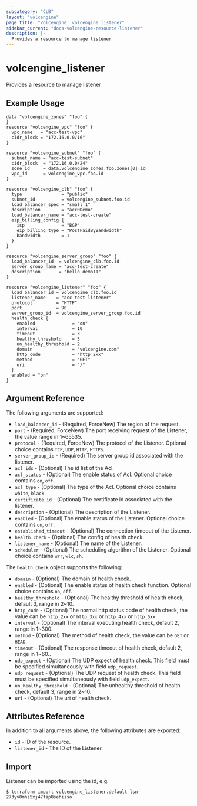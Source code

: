 ```yaml
---
subcategory: "CLB"
layout: "volcengine"
page_title: "Volcengine: volcengine_listener"
sidebar_current: "docs-volcengine-resource-listener"
description: |-
  Provides a resource to manage listener
---
```

# volcengine_listener
Provides a resource to manage listener
## Example Usage
```hcl
data "volcengine_zones" "foo" {
}
resource "volcengine_vpc" "foo" {
  vpc_name   = "acc-test-vpc"
  cidr_block = "172.16.0.0/16"
}

resource "volcengine_subnet" "foo" {
  subnet_name = "acc-test-subnet"
  cidr_block  = "172.16.0.0/24"
  zone_id     = data.volcengine_zones.foo.zones[0].id
  vpc_id      = volcengine_vpc.foo.id
}

resource "volcengine_clb" "foo" {
  type               = "public"
  subnet_id          = volcengine_subnet.foo.id
  load_balancer_spec = "small_1"
  description        = "acc0Demo"
  load_balancer_name = "acc-test-create"
  eip_billing_config {
    isp              = "BGP"
    eip_billing_type = "PostPaidByBandwidth"
    bandwidth        = 1
  }
}

resource "volcengine_server_group" "foo" {
  load_balancer_id  = volcengine_clb.foo.id
  server_group_name = "acc-test-create"
  description       = "hello demo11"
}

resource "volcengine_listener" "foo" {
  load_balancer_id = volcengine_clb.foo.id
  listener_name    = "acc-test-listener"
  protocol         = "HTTP"
  port             = 90
  server_group_id  = volcengine_server_group.foo.id
  health_check {
    enabled              = "on"
    interval             = 10
    timeout              = 3
    healthy_threshold    = 5
    un_healthy_threshold = 2
    domain               = "volcengine.com"
    http_code            = "http_2xx"
    method               = "GET"
    uri                  = "/"
  }
  enabled = "on"
}
```
## Argument Reference
The following arguments are supported:
* `load_balancer_id` - (Required, ForceNew) The region of the request.
* `port` - (Required, ForceNew) The port receiving request of the Listener, the value range in 1~65535.
* `protocol` - (Required, ForceNew) The protocol of the Listener. Optional choice contains `TCP`, `UDP`, `HTTP`, `HTTPS`.
* `server_group_id` - (Required) The server group id associated with the listener.
* `acl_ids` - (Optional) The id list of the Acl.
* `acl_status` - (Optional) The enable status of Acl. Optional choice contains `on`, `off`.
* `acl_type` - (Optional) The type of the Acl. Optional choice contains `white`, `black`.
* `certificate_id` - (Optional) The certificate id associated with the listener.
* `description` - (Optional) The description of the Listener.
* `enabled` - (Optional) The enable status of the Listener. Optional choice contains `on`, `off`.
* `established_timeout` - (Optional) The connection timeout of the Listener.
* `health_check` - (Optional) The config of health check.
* `listener_name` - (Optional) The name of the Listener.
* `scheduler` - (Optional) The scheduling algorithm of the Listener. Optional choice contains `wrr`, `wlc`, `sh`.

The `health_check` object supports the following:

* `domain` - (Optional) The domain of health check.
* `enabled` - (Optional) The enable status of health check function. Optional choice contains `on`, `off`.
* `healthy_threshold` - (Optional) The healthy threshold of health check, default 3, range in 2~10.
* `http_code` - (Optional) The normal http status code of health check, the value can be `http_2xx` or `http_3xx` or `http_4xx` or `http_5xx`.
* `interval` - (Optional) The interval executing health check, default 2, range in 1~300.
* `method` - (Optional) The method of health check, the value can be `GET` or `HEAD`.
* `timeout` - (Optional) The response timeout of health check, default 2, range in 1~60..
* `udp_expect` - (Optional) The UDP expect of health check. This field must be specified simultaneously with field `udp_request`.
* `udp_request` - (Optional) The UDP request of health check. This field must be specified simultaneously with field `udp_expect`.
* `un_healthy_threshold` - (Optional) The unhealthy threshold of health check, default 3, range in 2~10.
* `uri` - (Optional) The uri of health check.

## Attributes Reference
In addition to all arguments above, the following attributes are exported:
* `id` - ID of the resource.
* `listener_id` - The ID of the Listener.


## Import
Listener can be imported using the id, e.g.
```
$ terraform import volcengine_listener.default lsn-273yv0mhs5xj47fap8sehiiso
```

